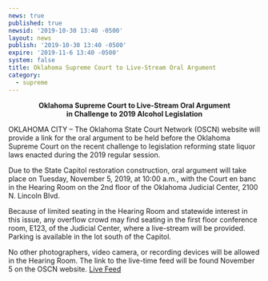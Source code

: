 ```yaml
---
news: true
published: true
newsid: '2019-10-30 13:40 -0500'
layout: news
publish: '2019-10-30 13:40 -0500'
expire: '2019-11-6 13:40 -0500'
system: false
title: Oklahoma Supreme Court to Live-Stream Oral Argument
category:
  - supreme
---
```

<div style="text-align: center; font-weight: bold;">
Oklahoma Supreme Court to Live-Stream Oral Argument <br />
in Challenge to 2019 Alcohol Legislation
</div>

OKLAHOMA CITY – The Oklahoma State Court Network (OSCN) website will provide a link for the oral argument to be held before the Oklahoma Supreme Court on the recent challenge to legislation reforming state liquor laws enacted during the 2019 regular session.

Due to the State Capitol restoration construction, oral argument will take place on Tuesday, November 5, 2019, at 10:00 a.m., with the Court en banc in the Hearing Room on the 2nd floor of the Oklahoma Judicial Center, 2100 N. Lincoln Blvd.  

Because of limited seating in the Hearing Room and statewide interest in this issue, any overflow crowd may find seating in the first floor conference room, E123, of the Judicial Center, where a live-stream will be provided.  Parking is available in the lot south of the Capitol.

No other photographers, video camera, or recording devices will be allowed in the Hearing Room.  The link to the live-time feed will be found November 5 on the OSCN website. [Live Feed](https://youtu.be/1yaCjZEykPk)
